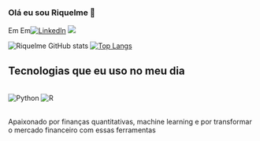 ### Olá eu sou Riquelme 🙋
Em
Em[![LinkedIn](https://img.shields.io/badge/LinkedIn-0077B5?style=for-the-badge&logo=linkedin&logoColor=white)](linkedin.com/in/riquelme-avelino-a40ab31a3)
[![](https://img.shields.io/badge/Gmail-D14836?style=for-the-badge&logo=gmail&logoColor=white)](riquelme.a.l@hotmail.com)

![Riquelme GitHub stats](https://github-readme-stats.vercel.app/api?username=riquelme21&show_icons=true&theme=dracula)
[![Top Langs](https://github-readme-stats.vercel.app/api/top-langs/?username=riquelme21)](https://github.com/riquelme21/github-readme-stats)

## Tecnologias que eu uso no meu dia

<div style="display: inline_block"><br/>
  <img aling="center" alt="Python" src="https://img.shields.io/badge/Python-14354C?style=for-the-badge&logo=python&logoColor=white" />
  <img aling="center" alt="R" src="https://img.shields.io/badge/R-276DC3?style=for-the-badge&logo=r&logoColor=white" />
 </div><br/>
 
 Apaixonado por finanças quantitativas, machine learning e por transformar o mercado financeiro com essas ferramentas
